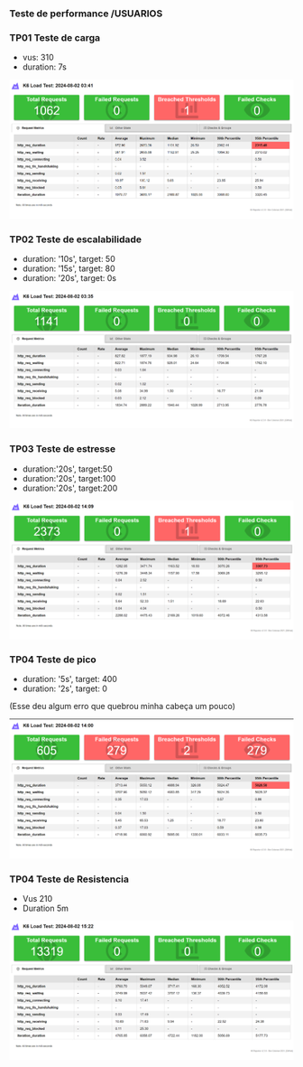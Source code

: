 ### Teste de performance /USUARIOS

### TP01 Teste de carga

- vus: 310
- duration: 7s
    
![carga usuario](../../evidencias%20testes/Usuarios/carga%20vus%20310%207s.png)


### TP02 Teste de escalabilidade

- duration: '10s', target: 50  
- duration: '15s', target: 80 
- duration: '20s', target: 0s

![escalabilidade usuario](../../evidencias%20testes/Usuarios/escalabilidade%2010s%2050%2015%2080%2020s%200.png)

### TP03 Teste de estresse

- duration:'20s', target:50
- duration:'20s', target:100
- duration:'20s', target:200

![estresse usuario](../../evidencias%20testes/Usuarios/estresse%2020s%2050%2010%20200.png)

### TP04 Teste de pico

- duration: '5s', target: 400
- duration: '2s', target: 0

(Esse deu algum erro que quebrou minha cabeça um pouco)

![pico usuario](../../evidencias%20testes/Usuarios/pico%20com%205s%20400%20vus%20target%202%200(nao%20deu%20muito%20certo).png
)

### TP04 Teste de Resistencia

- Vus 210
- Duration 5m

![resistencia usuario](../../evidencias%20testes/Usuarios/resistencia%20210%205m.png)
